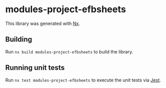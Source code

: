 # modules-project-efbsheets

This library was generated with [Nx](https://nx.dev).

## Building

Run `nx build modules-project-efbsheets` to build the library.

## Running unit tests

Run `nx test modules-project-efbsheets` to execute the unit tests via [Jest](https://jestjs.io).
